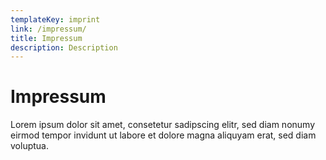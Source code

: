```yaml
---
templateKey: imprint
link: /impressum/
title: Impressum
description: Description
---
```

# Impressum

Lorem ipsum dolor sit amet, consetetur sadipscing elitr, sed diam nonumy eirmod tempor invidunt ut labore et dolore magna aliquyam erat, sed diam voluptua.
